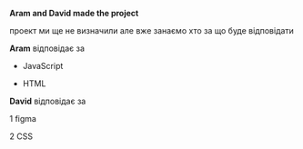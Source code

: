 **Aram and David made the project**

проект ми ще не визначили але вже занаємо хто за що буде відповідати

**Aram** відповідає за 

* JavaScript

* HTML

**David** відповідає за 

1 figma 

2 CSS
